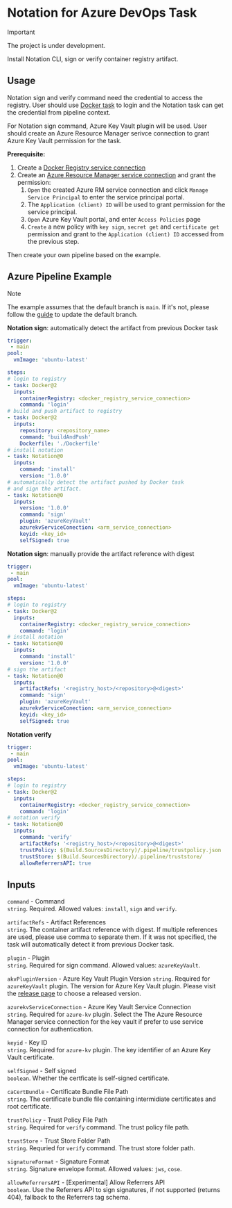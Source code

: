 # Notation for Azure DevOps Task
> [!IMPORTANT]
> The project is under development.

Install Notation CLI, sign or verify container registry artifact.

## Usage
Notation sign and verify command need the credential to access the registry. User should use [Docker task](https://learn.microsoft.com/azure/devops/pipelines/tasks/reference/docker-v2) to login and the Notation task can get the credential from pipeline context.

For Notation sign command, Azure Key Vault plugin will be used. User should create an Azure Resource Manager serivce connection to grant Azure Key Vault permission for the task.


**Prerequisite:**
1. Create a [Docker Registry service connection](https://learn.microsoft.com/azure/devops/pipelines/library/service-endpoints?view=azure-devops&tabs=yaml#docker-registry-service-connection)
2. Create an [Azure Resource Manager service connection](https://learn.microsoft.com/azure/devops/pipelines/library/service-endpoints?view=azure-devops&tabs=yaml#azure-resource-manager-service-connection) and grant the permission:
   1. `Open` the created Azure RM service connection and click `Manage Service Principal` to enter the service principal portal.
   2. The `Application (client) ID` will be used to grant permission for the service principal.
   3. `Open` Azure Key Vault portal, and enter `Access Policies` page
   4. `Create` a new policy with `key sign`, `secret get` and `certificate get` permission and grant to the `Application (client) ID` accessed from the previous step.

Then create your own pipeline based on the example.

## Azure Pipeline Example
> [!NOTE]
> The example assumes that the default branch is `main`. If it's not, please follow the [guide](https://learn.microsoft.com/azure/devops/repos/git/change-default-branch?view=azure-devops#temporary-mirroring) to update the default branch.

**Notation sign**: automatically detect the artifact from previous Docker task
```yaml
trigger:
 - main
pool: 
  vmImage: 'ubuntu-latest'

steps:
# login to registry
- task: Docker@2
  inputs:
    containerRegistry: <docker_registry_service_connection>
    command: 'login'
# build and push artifact to registry
- task: Docker@2
  inputs:
    repository: <repository_name>
    command: 'buildAndPush'
    Dockerfile: './Dockerfile'
# install notation
- task: Notation@0
  inputs:
    command: 'install'
    version: '1.0.0'
# automatically detect the artifact pushed by Docker task 
# and sign the artifact.
- task: Notation@0
  inputs:
    version: '1.0.0'
    command: 'sign'
    plugin: 'azureKeyVault'
    azurekvServiceConection: <arm_service_connection>
    keyid: <key_id>
    selfSigned: true
```
**Notation sign**: manually provide the artifact reference with digest
```yaml
trigger:
 - main
pool: 
  vmImage: 'ubuntu-latest'

steps:
# login to registry
- task: Docker@2
  inputs:
    containerRegistry: <docker_registry_service_connection>
    command: 'login'
# install notation
- task: Notation@0
  inputs:
    command: 'install'
    version: '1.0.0'
# sign the artifact
- task: Notation@0
  inputs:
    artifactRefs: '<registry_host>/<repository>@<digest>'
    command: 'sign'
    plugin: 'azureKeyVault'
    azurekvServiceConection: <arm_service_connection>
    keyid: <key_id>
    selfSigned: true
```

**Notation verify**
```yaml
trigger:
 - main
pool: 
  vmImage: 'ubuntu-latest'

steps:
# login to registry
- task: Docker@2
  inputs:
    containerRegistry: <docker_registry_service_connection>
    command: 'login'
# notation verify
- task: Notation@0
  inputs:
    command: 'verify'
    artifactRefs: '<registry_host>/<repository>@<digest>'
    trustPolicy: $(Build.SourcesDirectory)/.pipeline/trustpolicy.json
    trustStore: $(Build.SourcesDirectory)/.pipeline/truststore/
    allowReferrersAPI: true
```

## Inputs
`command` - Command  
`string`. Required. Allowed values: `install`, `sign` and `verify`.

`artifactRefs` - Artifact References  
`string`. The container artifact reference with digest. If multiple references are used, please use comma to separate them. If it was not specified, the task will automatically detect it from previous Docker task.

`plugin` - Plugin  
`string`. Required for sign command. Allowed values: `azureKeyVault`.

`akvPluginVersion` - Azure Key Vault Plugin Version
`string`. Required for `azureKeyVault` plugin. The version for Azure Key Vault plugin. Please visit the [release page](https://github.com/Azure/notation-azure-kv/releases) to choose a released version.

`azurekvServiceConnection` - Azure Key Vault Service Connection  
`string`. Required for `azure-kv` plugin. Select the The Azure Resource Manager service connection for the key vault if prefer to use service connection for authentication.

`keyid` - Key ID  
`string`. Required for `azure-kv` plugin. The key identifier of an Azure Key Vault certificate.

`selfSigned` - Self signed  
`boolean`. Whether the certficate is self-signed certificate.

`caCertBundle` - Certificate Bundle File Path  
`string`. The certificate bundle file containing intermidiate certificates and root certificate.

`trustPolicy` - Trust Policy File Path  
`string`. Required for `verify` command. The trust policy file path.

`trustStore` - Trust Store Folder Path  
`string`. Requried for `verify` command. The trust store folder path.

`signatureFormat` - Signature Format  
`string`. Signature envelope format. Allowed values: `jws`, `cose`.

`allowReferrersAPI` - [Experimental] Allow Referrers API  
`boolean`. Use the Referrers API to sign signatures, if not supported (returns 404), fallback to the Referrers tag schema.
